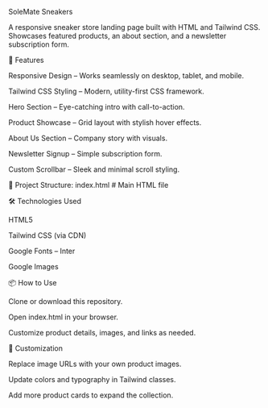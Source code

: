 SoleMate Sneakers

A responsive sneaker store landing page built with HTML and Tailwind CSS.
Showcases featured products, an about section, and a newsletter subscription form.

🚀 Features

Responsive Design – Works seamlessly on desktop, tablet, and mobile.

Tailwind CSS Styling – Modern, utility-first CSS framework.

Hero Section – Eye-catching intro with call-to-action.

Product Showcase – Grid layout with stylish hover effects.

About Us Section – Company story with visuals.

Newsletter Signup – Simple subscription form.

Custom Scrollbar – Sleek and minimal scroll styling.

📂 Project Structure:   index.html   # Main HTML file

🛠️ Technologies Used

HTML5

Tailwind CSS (via CDN)

Google Fonts – Inter

Google Images

📦 How to Use

Clone or download this repository.

Open index.html in your browser.

Customize product details, images, and links as needed.

🌟 Customization

Replace image URLs with your own product images.

Update colors and typography in Tailwind classes.

Add more product cards to expand the collection.
